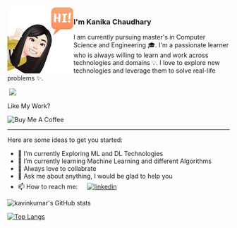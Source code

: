 

<!--
**kanika02/Kanika02** is a ✨ _special_ ✨ repository because its `README.md` (this file) appears on your GitHub profile.

Here are some ideas to get you started:

- 🔭 I’m currently working on ...
- 🌱 I’m currently learning ...
- 👯 I’m looking to collaborate on ...
- 🤔 I’m looking for help with ...
- 💬 Ask me about ...
- 📫 How to reach me: ...
- 😄 Pronouns: ...
- ⚡ Fun fact: ...
-->



<img align="left" width="150" height="150"  src="pic/download.jpg"/>

### I'm Kanika Chaudhary

I am currently pursuing master's in Computer Science and Engineering 🎓. I'm a passionate learner who is always willing to learn and work across technologies and domains 💡. I love to explore new technologies and leverage them to solve real-life problems ✨. 

 <img align="right" src="https://cdn.dribbble.com/users/5911/screenshots/1382887/media/46be3ea3f295bd7fb978122d6ebba32c.gif" width="500">

<br>

Like My Work?

<a  target="_blank"><img src="https://cdn.buymeacoffee.com/buttons/v2/default-yellow.png" alt="Buy Me A Coffee" height="60px" width="217px" ></a>


<hr>
Here are some ideas to get you started:

- 🔭 I’m currently Exploring ML and DL Technologies
- 🌱 I’m currently learning Machine Learning and different Algorithms
- 👯 Always love to collabrate 
- 💬 Ask me about anything, I would be glad to help you
- 📫 How to reach me: <span> &emsp; <a href="https://www.linkedin.com/in/kanika-chaudhary-911451130/"> <img src="https://img.shields.io/badge/linkedin-%231E77B5.svg?&style=for-the-badge&logo=linkedin&logoColor=white" style="padding-top: 7px;" alt="linkedin" width="65" height="25"/></a></span>



![kavinkumar's GitHub stats](https://github-readme-stats.vercel.app/api?username=kanika02&show_icons=true&theme=radical)


[![Top Langs](https://github-readme-stats.vercel.app/api/top-langs/?username=kanika02&langs_count=8&layout=compact)](https://github.com/kanika02/github-readme-stats)


